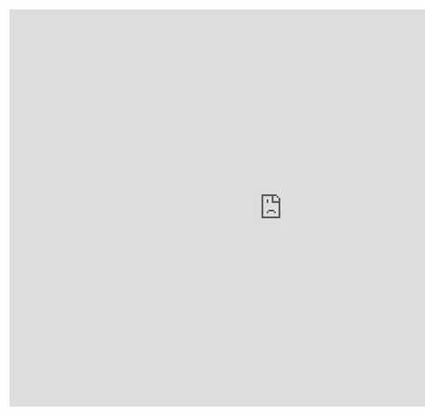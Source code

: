 <!-- This page hosts a Google Slides Presentation teaching about runtime upgrades-->
<iframe src="https://docs.google.com/presentation/d/e/2PACX-1vTeyPwaOqiOrMixKlSTOcnNWqfP4OPAD5REqnm6cNA58SzdcQ9D0qQMvCEBBv0uBPTMaN-PNHowaBsT/embed?start=false&loop=false&delayms=3000" frameborder="0" width="960" height="700" allowfullscreen="true" mozallowfullscreen="true" webkitallowfullscreen="true"></iframe>
